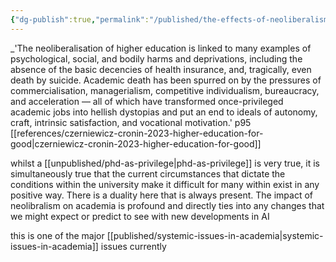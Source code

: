 ```yaml
---
{"dg-publish":true,"permalink":"/published/the-effects-of-neoliberalism-on-higher-education/","noteIcon":""}
---
```


_'The neoliberalisation of higher education is linked to many examples of psychological, social, and bodily harms and deprivations, including the absence of the basic decencies of health
insurance, and, tragically, even death by suicide. Academic death has been spurred on by the pressures of commercialisation, managerialism, competitive individualism, bureaucracy, and acceleration — all of which have transformed once-privileged academic jobs into hellish dystopias and put an end to ideals of autonomy, craft, intrinsic satisfaction, and
vocational motivation.' p95 [[references/czerniewicz-cronin-2023-higher-education-for-good\|czerniewicz-cronin-2023-higher-education-for-good]]

whilst a [[unpublished/phd-as-privilege\|phd-as-privilege]] is very true, it is simultaneously true that the current circumstances that dictate the conditions within the university make it difficult for many within exist in any positive way. There is a duality here that is always present. The impact of neolibralism on academia is profound and directly ties into any changes that we might expect or predict to see with new developments in AI

this is one of the major [[published/systemic-issues-in-academia\|systemic-issues-in-academia]] issues currently